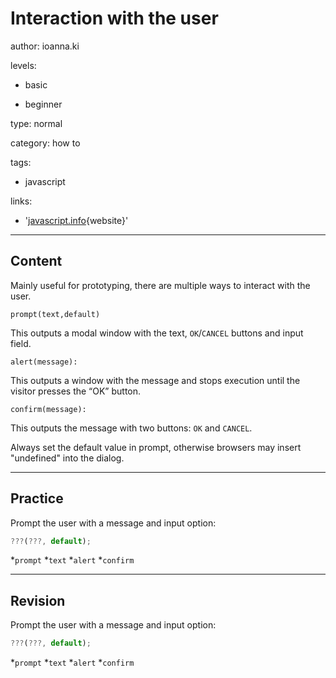# Interaction with the user
author: ioanna.ki

levels:

  - basic

  - beginner

type: normal

category: how to

tags:

  - javascript

links:

  - '[javascript.info](javascript.info){website}'

---
## Content

Mainly useful for prototyping, there are multiple ways to interact with the user. 

```
prompt(text,default)
``` 
This outputs a modal window with the text, `OK`/`CANCEL` buttons and input field.

 
```
alert(message):
```
This outputs a window with the message and stops execution until the visitor presses the “OK” button. 

```
confirm(message):
``` 
This outputs the message with two buttons: `OK` and `CANCEL`. 


Always set the default value in prompt, otherwise browsers may insert "undefined" into the dialog.

---
## Practice

Prompt the user with a message and input option:
```javascript
???(???, default);
```

*`prompt`
*`text`
*`alert`
*`confirm`

---
## Revision

Prompt the user with a message and input option:
```javascript
???(???, default);
```

*`prompt`
*`text`
*`alert`
*`confirm`